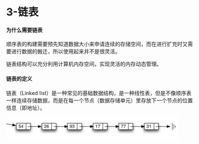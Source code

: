 # 3-链表

#### 为什么需要链表 <a id="&#x4E3A;&#x4EC0;&#x4E48;&#x9700;&#x8981;&#x94FE;&#x8868;"></a>

顺序表的构建需要预先知道数据大小来申请连续的存储空间，而在进行扩充时又需要进行数据的搬迁，所以使用起来并不是很灵活。

链表结构可以充分利用计算机内存空间，实现灵活的内存动态管理。

#### 链表的定义 <a id="&#x94FE;&#x8868;&#x7684;&#x5B9A;&#x4E49;"></a>

链表（Linked list）是一种常见的基础数据结构，是一种线性表，但是不像顺序表一样连续存储数据，而是在每一个节点（数据存储单元）里存放下一个节点的位置信息（即地址）。

![&#x5355;&#x5411;&#x94FE;&#x8868;&#x56FE;&#x793A;](../.gitbook/assets/image%20%284%29.png)

